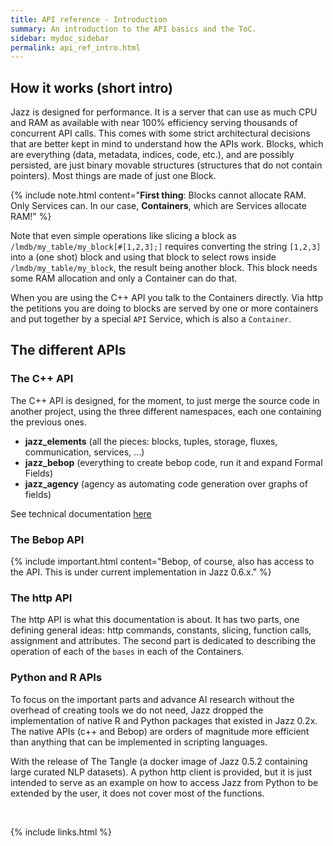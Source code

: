 ```yaml
---
title: API reference - Introduction
summary: An introduction to the API basics and the ToC.
sidebar: mydoc_sidebar
permalink: api_ref_intro.html
---
```


## How it works (short intro)

Jazz is designed for performance. It is a server that can use as much CPU and RAM as available with near 100% efficiency serving thousands
of concurrent API calls. This comes with some strict architectural decisions that are better kept in mind to understand how the APIs work.
Blocks, which are everything (data, metadata, indices, code, etc.), and are possibly persisted, are just binary movable structures
(structures that do not contain pointers). Most things are made of just one Block.

{% include note.html content="<b>First thing</b>: Blocks cannot allocate RAM. Only Services can. In our case, <b>Containers</b>, which are
Services allocate RAM!" %}

Note that even simple operations like slicing a block as `/lmdb/my_table/my_block[#[1,2,3];]` requires converting the string `[1,2,3]` into
a (one shot) block and using that block to select rows inside `/lmdb/my_table/my_block`, the result being another block. This block needs
some RAM allocation and only a Container can do that.

When you are using the C++ API you talk to the Containers directly. Via http the petitions you are doing to blocks are served by one or
more containers and put together by a special `API` Service, which is also a `Container`.

## The different APIs

### The C++ API

The C++ API is designed, for the moment, to just merge the source code in another project, using the three different namespaces, each one
containing the previous ones.

- **jazz_elements** (all the pieces: blocks, tuples, storage, fluxes, communication, services, ...)
- **jazz_bebop** (everything to create bebop code, run it and expand Formal Fields)
- **jazz_agency** (agency as automating code generation over graphs of fields)

See technical documentation [here](/develop/)

### The Bebop API

{% include important.html content="Bebop, of course, also has access to the API. This is under current implementation in Jazz 0.6.x." %}

### The http API

The http API is what this documentation is about. It has two parts, one defining general ideas: http commands, constants, slicing, function
calls, assignment and attributes. The second part is dedicated to describing the operation of each of the `bases` in each of the Containers.

### Python and R APIs

To focus on the important parts and advance AI research without the overhead of creating tools we do not need, Jazz dropped the
implementation of native R and Python packages that existed in Jazz 0.2x. The native APIs (c++ and Bebop) are orders of magnitude more
efficient than anything that can be implemented in scripting languages.

With the release of The Tangle (a docker image of Jazz 0.5.2 containing large curated NLP datasets). A python http client is provided, but
it is just intended to serve as an example on how to access Jazz from Python to be extended by the user, it does not cover most of the
functions.

<br/>

{% include links.html %}
